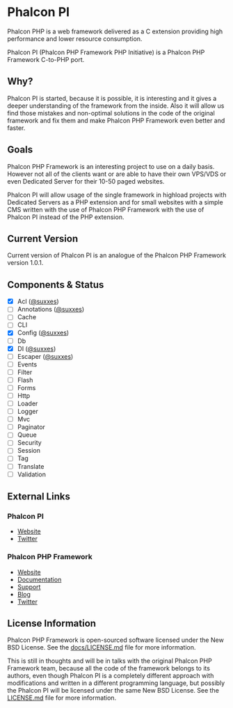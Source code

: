 # Phalcon PI

Phalcon PHP is a web framework delivered as a C extension providing high performance and lower resource consumption.

Phalcon PI (Phalcon PHP Framework PHP Initiative) is a Phalcon PHP Framework C-to-PHP port.

## Why?

Phalcon PI is started, because it is possible, it is interesting and it gives a deeper understanding of the framework from the inside. Also it will allow us find those mistakes and non-optimal solutions in the code of the original framework and fix them and make Phalcon PHP Framework even better and faster.

## Goals

Phalcon PHP Framework is an interesting project to use on a daily basis. However not all of the clients want or are able to have their own VPS/VDS or even Dedicated Server for their 10-50 paged websites.

Phalcon PI will allow usage of the single framework in highload projects with Dedicated Servers as a PHP extension and for small websites with a simple CMS written with the use of Phalcon PHP Framework with the use of Phalcon PI instead of the PHP extension.

## Current Version
Current version of Phalcon PI is an analogue of the Phalcon PHP Framework version 1.0.1.

## Components & Status
* [x] Acl ([@suxxes](http://github.com/suxxes))
* [ ] Annotations ([@suxxes](http://github.com/suxxes))
* [ ] Cache
* [ ] CLI
* [x] Config ([@suxxes](http://github.com/suxxes))
* [ ] Db
* [x] DI ([@suxxes](http://github.com/suxxes))
* [ ] Escaper ([@suxxes](http://github.com/suxxes))
* [ ] Events
* [ ] Filter
* [ ] Flash
* [ ] Forms
* [ ] Http
* [ ] Loader
* [ ] Logger
* [ ] Mvc
* [ ] Paginator
* [ ] Queue
* [ ] Security
* [ ] Session
* [ ] Tag
* [ ] Translate
* [ ] Validation

## External Links

### Phalcon PI
* [Website](http://phalconpi.com/)
* [Twitter](http://docs.phalconphp.com/)

### Phalcon PHP Framework
* [Website](http://phalconphp.com/)
* [Documentation](http://docs.phalconphp.com/)
* [Support](http://phalconphp.com/support)
* [Blog](http://blog.phalconphp.com)
* [Twitter](http://twitter.com/phalconphp)

## License Information
Phalcon PHP Framework is open-sourced software licensed under the New BSD License. See the [docs/LICENSE.md](https://github.com/phalcon/cphalcon/blob/master/docs/LICENSE.md) file for more information.

This is still in thoughts and will be in talks with the original Phalcon PHP Framework team, because all the code of the framework belongs to its authors, even though Phalcon PI is a completely different approach with modifications and written in a different programming language, but possibly the Phalcon PI will be licensed under the same New BSD License. See the [LICENSE.md](LICENSE.md) file for more information.
